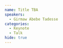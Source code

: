 ```yaml
---
name: Title TBA
speakers:
  - Girmaw Abebe Tadesse
categories:
  - Keynote
  - Talk
hide: true
---
```

